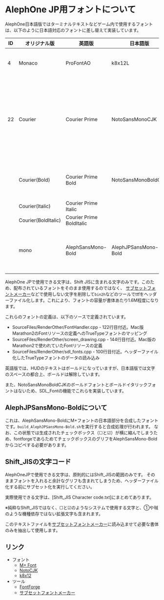 # AlephOne JP用フォントについて

AlephOne日本語版ではターミナルテキストなどゲーム内で使用するフォントは、以下のように日本語対応のフォントに差し替えて実装しています。

|ID |オリジナル版       |英語版                     |日本語版               |備考
|---|-------------------|---------------------------|-----------------------|------------------------------------------
|4  |Monaco             |ProFontAO                  |k8x12L                 |HUD向けフォント
|22 |Courier            |Courier Prime              |NotoSansMonoCJK        |汎用フォント（ターミナルテキストなどで使用）
|   |Courier(Bold)      |Courier Prime Bold         |NotoSansMonoBoldCJK    |汎用ボールドフォント
|   |Courier(Italic)    |Courier Prime Italic       |
|   |Courier(BoldItalic)|Courier Prime BoldItalic   |
|   |mono               |AlephSansMono-Bold         |AlephJPSansMono-Bold   |ダイアログ表示用フォント

AlephOne JPで使用できる文字は、Shift JISに含まれる文字のみです。このため、配布されているフォントをそのまま使用するのではなく、
[サブセットフォントメーカー](https://opentype.jp/subsetfontmk.htm)などで使用しない文字を削除して`bin2h`などのツールでttfをヘッダーファイル化します。これにより、フォントの容量が書体あたり1.6M程度になります。

これらのフォントの定義は、以下のソースで定義されています。

* SourceFiles/RenderOther/FontHandler.cpp - 122行目付近。Mac版Marathon2のFontリソースの定義へのTrueTypeフォントのマッピング
* SourceFiles/RenderOther/screen_drawing.cpp - 144行目付近。Mac版のMarathon2で使われていたFontリソースの定義
* SourceFiles/RenderOther/sdl_fonts.cpp - 100行目付近。ヘッダーファイル化したTrueTypeフォントのデータの読み込み

英語版では、HUDのテキストはボールドになっていますが、日本語版では文字のスペースの都合上、ボールドは解除しています。

また、NotoSansMonoBoldCJKのボールドフォントとボールドイタリックフォントはないため、SDL_Fontの機能でこれらを実装しています。

## AlephJPSansMono-Boldについて

これは、AlephSansMono-BoldにM+フォントの日本語部分を合成したフォントです。`build_AlephJPSansMono-Bold.sh`を実行すると合成処理が行われます。
なお、この状態では生成されたチェックボックス（☐と☑）が横に縮んでしまうため、fontforgeであらためてチェックボックスのグリフをAlephSansMono-Boldからコピペする必要があります。

## Shift_JISの文字コード

AlephOneJPで使用できる文字は、原則的にはShift_JISの範囲のみです。
そのままフォントを入れると余計なグリフも含まれてしまうため、ヘッダーファイル化する前にサブセット化を実行してください。

実際使用できる文字は、[Shift_JIS Character code.txt]にまとめてあります。

※純粋なShift_JISではなく、☐と☑のようなシステムで使用する文字と、①や㍻のような機種依存ではない拡張文字も含まれます。

このテキストファイルを[サブセットフォントメーカー](https://opentype.jp/subsetfontmk.htm)に読み込ませて必要な書体のみを抽出して使用します。

## リンク

* フォント
  * [M+ Font](https://mplus-fonts.osdn.jp/)
  * [NotoCJK](https://github.com/googlefonts/noto-cjk)
  * [k8x12](http://littlelimit.net/k8x12.htm)
* ツール
  * [FontForge](https://fontforge.sf.net/)
  * [サブセットフォントメーカー](https://opentype.jp/subsetfontmk.htm)
